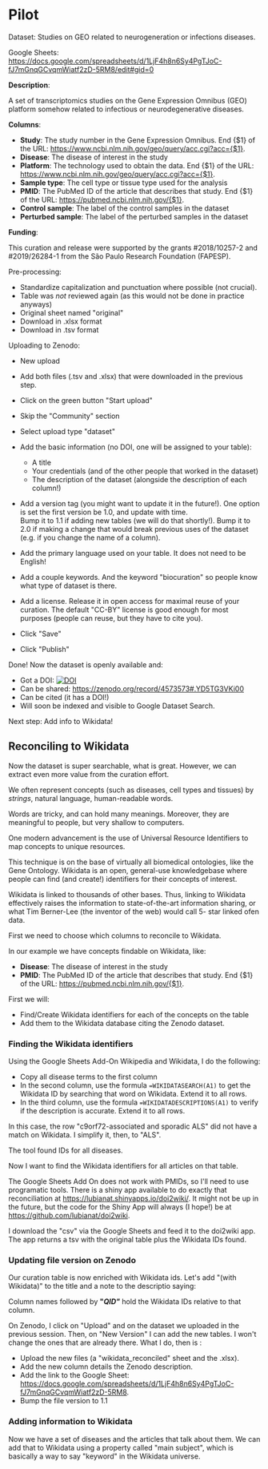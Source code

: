 # Pilot


Dataset: Studies on GEO related to neurogeneration or infections diseases.

Google Sheets: https://docs.google.com/spreadsheets/d/1LjF4h8n6Sy4PgTJoC-fJ7mGnqGCvqmWiatf2zD-5RM8/edit#gid=0

__Description__:

A set of transcriptomics studies on the Gene Expression Omnibus (GEO) platform somehow related to infectious or neurodegenerative diseases.

__Columns__:

  - __Study__: The study number in the Gene Expression Omnibus. End {$1} of the URL: https://www.ncbi.nlm.nih.gov/geo/query/acc.cgi?acc={$1}.
  - __Disease__: The disease of interest in the study
  - __Platform__: The technology used to obtain the data. End {$1} of the URL: https://www.ncbi.nlm.nih.gov/geo/query/acc.cgi?acc={$1}.
  - __Sample type__: The cell type or tissue type used for the analysis
  - __PMID__: The PubMed ID of the article that describes that study. End {$1} of the URL: https://pubmed.ncbi.nlm.nih.gov/{$1}.
  - __Control sample__: The label of the control samples in the dataset
  - __Perturbed sample__: The label of the perturbed samples in the dataset

__Funding__: 

This curation and release were supported by the grants #2018/10257-2 and  #2019/26284-1 from the São Paulo Research Foundation (FAPESP).


Pre-processing:

  - Standardize capitalization and punctuation where possible (not crucial). 
  - Table was _not_ reviewed again (as this would not be done in practice anyways) 
  - Original sheet named "original"
  - Download in .xlsx format
  - Download in .tsv format

Uploading to Zenodo:
  - New upload
  - Add both files (.tsv and .xlsx) that were downloaded in the previous step.
  - Click on the green button "Start upload"
  - Skip the "Community" section
  - Select upload type "dataset"
  - Add the basic information (no DOI, one will be assigned to your table):
      - A title
      - Your credentials (and of the other people that worked in the dataset)
      - The description of the dataset (alongside the description of each column!)

  - Add a version tag (you might want to update it in the future!). One option is set the first version be 1.0, and update with time.  
 Bump it to 1.1 if adding new tables (we will do that shortly!).
 Bump it to 2.0 if making a change that would break previous uses of the dataset (e.g. if you change the name of a column).
 
  - Add the primary language used on your table. It does not need  to be English!
  - Add a couple keywords. And the keyword "biocuration" so people know what type of dataset is there. 
  - Add a license. Release it in open access for maximal reuse of your curation.  The default "CC-BY" license is good enough for most purposes 
  (people can reuse, but they have to cite you).
  
  - Click "Save"
  - Click "Publish"


Done! Now the dataset is openly available and:

- Got a DOI: [![DOI](https://zenodo.org/badge/DOI/10.5281/zenodo.4573573.svg)](https://doi.org/10.5281/zenodo.4573573)
- Can be shared: https://zenodo.org/record/4573573#.YD5TG3VKi00
- Can be cited (it has a DOI!) 
- Will soon be indexed and visible to Google Dataset Search. 


Next step: Add info to Wikidata! 

## Reconciling to Wikidata

Now the dataset is super searchable, what is great. 
However, we can extract even more value from the curation effort. 

We often represent concepts (such as diseases, cell types and tissues) by _strings_, natural language, human-readable words.

Words are tricky, and can hold many meanings. 
Moreover, they are meaningful to people, but very shallow to computers. 

One modern advancement is the use of Universal Resource Identifiers to map concepts to unique resources. 

This technique is on the base of virtually all biomedical ontologies, like the Gene Ontology. 
Wikidata is an open, general-use knowledgebase where people can find (and create!) identifiers for their concepts of interest.

Wikidata is linked to thousands of other bases. 
Thus, linking to Wikidata effectively raises the information to state-of-the-art information sharing, or what Tim Berner-Lee (the inventor of the web) would call 5- star linked ofen data. 

First we need to choose which columns to reconcile to Wikidata. 

In our example we have concepts findable on Wikidata, like: 

  - __Disease__: The disease of interest in the study
  - __PMID__: The PubMed ID of the article that describes that study. End {$1} of the URL: https://pubmed.ncbi.nlm.nih.gov/{$1}.

First we will:

- Find/Create Wikidata identifiers for each of the concepts on the table
- Add them to the Wikidata database citing the Zenodo dataset. 

### Finding the Wikidata identifiers

Using the Google Sheets Add-On Wikipedia and Wikidata, I do the following:

* Copy all disease terms to the first column
* In the second column, use the formula `=WIKIDATASEARCH(A1)` to get the Wikidata ID by searching that word on Wikidata. Extend it to all rows.
* In the third column, use the formula `=WIKIDATADESCRIPTIONS(A1)` to verify if the description is accurate. Extend it to all rows. 

In this case, the row "c9orf72-associated and sporadic ALS" did not have a match on Wikidata. I simplify it, then, to "ALS".

The tool found IDs for all diseases.

Now I want to find the Wikidata identifiers for all articles on that table.

The Google Sheets Add On does not work with PMIDs, so I'll need to use programatic tools. 
There is a shiny app available to do exactly that reconciliation at https://lubianat.shinyapps.io/doi2wiki/. 
It might not be up in the future, but the code for the Shiny App will always (I hope!) be at https://github.com/lubianat/doi2wiki.

I download the "csv" via the Google Sheets and feed it to the doi2wiki app. 
The app returns a tsv with the original table plus the Wikidata IDs found. 

### Updating file version on Zenodo

Our curation table is now enriched with Wikidata ids. 
Let's add "(with Wikidata)" to the title and a note to the descriptio saying:

Column names followed by __"_QID"___ hold the Wikidata IDs relative to that column. 

On Zenodo, I click on "Upload" and on the dataset we uploaded in the previous session. Then, on "New Version" I can add the new tables.
I won't change the ones that are already there. What I do, then is :

* Upload the new files (a "wikidata_reconciled" sheet and the .xlsx). 
* Add the new column details the Zenodo description.  
* Add the link to the Google Sheet: https://docs.google.com/spreadsheets/d/1LjF4h8n6Sy4PgTJoC-fJ7mGnqGCvqmWiatf2zD-5RM8. 
* Bump the file version to 1.1 

### Adding information to Wikidata

Now we have a set of diseases and the articles that talk about them. 
We can add that to Wikidata using a property called "main subject", which is basically a way to say "keyword" in the Wikidata universe. 











